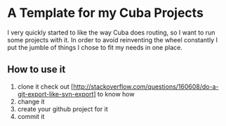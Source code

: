 # A Template for my Cuba Projects
I very quickly started to like the way Cuba does routing, so I want to run some projects with it. In order to avoid
reinventing the wheel constantly I put the jumble of things I chose to fit my needs in one place.
## How to use it
1. clone it
  check out [http://stackoverflow.com/questions/160608/do-a-git-export-like-svn-export] to know how
1. change it
1. create your github project for it
1. commit it
